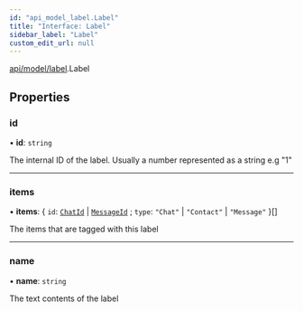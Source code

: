 ```yaml
---
id: "api_model_label.Label"
title: "Interface: Label"
sidebar_label: "Label"
custom_edit_url: null
---
```


[api/model/label](/api/modules/api_model_label.md).Label

## Properties

### id

• **id**: `string`

The internal ID of the label. Usually a number represented as a string e.g "1"

___

### items

• **items**: { `id`: [`ChatId`](/api/types/api_model_aliases.ChatId.md) \| [`MessageId`](/api/types/api_model_aliases.MessageId.md) ; `type`: ``"Chat"`` \| ``"Contact"`` \| ``"Message"``  }[]

The items that are tagged with this label

___

### name

• **name**: `string`

The text contents of the label
